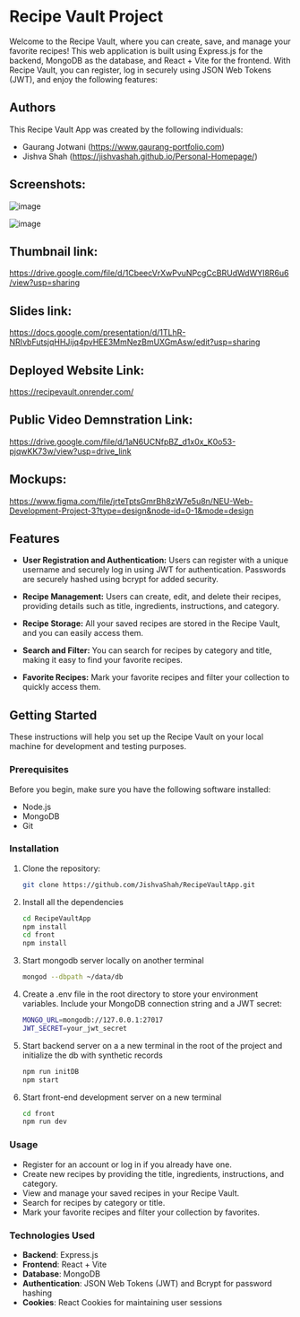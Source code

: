 # Recipe Vault Project

Welcome to the Recipe Vault, where you can create, save, and manage your favorite recipes! This web application is built using Express.js for the backend, MongoDB as the database, and React + Vite for the frontend. With Recipe Vault, you can register, log in securely using JSON Web Tokens (JWT), and enjoy the following features:

## Authors

This Recipe Vault App was created by the following individuals:

- Gaurang Jotwani (https://www.gaurang-portfolio.com)
- Jishva Shah (https://jishvashah.github.io/Personal-Homepage/)

## Screenshots:

![image](https://github.com/JishvaShah/RecipeVaultApp/assets/48160866/75450361-b412-4594-9fe0-bf517c8fa6ed)

![image](https://github.com/JishvaShah/RecipeVaultApp/assets/48160866/7c24adca-80a9-45ea-a7c5-5b54f82e25da)

## Thumbnail link:

https://drive.google.com/file/d/1CbeecVrXwPvuNPcgCcBRUdWdWYI8R6u6/view?usp=sharing

## Slides link:

https://docs.google.com/presentation/d/1TLhR-NRIvbFutsjqHHJijq4pvHEE3MmNezBmUXGmAsw/edit?usp=sharing

## Deployed Website Link:

https://recipevault.onrender.com/

## Public Video Demnstration Link:

https://drive.google.com/file/d/1aN6UCNfpBZ_d1x0x_K0o53-pjqwKK73w/view?usp=drive_link

## Mockups:

https://www.figma.com/file/jrteTptsGmrBh8zW7e5u8n/NEU-Web-Development-Project-3?type=design&node-id=0-1&mode=design

## Features

- **User Registration and Authentication:** Users can register with a unique username and securely log in using JWT for authentication. Passwords are securely hashed using bcrypt for added security.

- **Recipe Management:** Users can create, edit, and delete their recipes, providing details such as title, ingredients, instructions, and category.

- **Recipe Storage:** All your saved recipes are stored in the Recipe Vault, and you can easily access them.

- **Search and Filter:** You can search for recipes by category and title, making it easy to find your favorite recipes.

- **Favorite Recipes:** Mark your favorite recipes and filter your collection to quickly access them.

## Getting Started

These instructions will help you set up the Recipe Vault on your local machine for development and testing purposes.

### Prerequisites

Before you begin, make sure you have the following software installed:

- Node.js
- MongoDB
- Git

### Installation

1. Clone the repository:

   ```bash
   git clone https://github.com/JishvaShah/RecipeVaultApp.git
   ```

2. Install all the dependencies

   ```bash
   cd RecipeVaultApp
   npm install
   cd front
   npm install
   ```

3. Start mongodb server locally on another terminal

   ```bash
   mongod --dbpath ~/data/db
   ```

4. Create a .env file in the root directory to store your environment variables. Include your MongoDB connection string and a JWT secret:

   ```bash
   MONGO_URL=mongodb://127.0.0.1:27017
   JWT_SECRET=your_jwt_secret
   ```

5. Start backend server on a a new terminal in the root of the project and initialize the db with synthetic records

   ```bash
   npm run initDB
   npm start
   ```

6. Start front-end development server on a new terminal

   ```bash
   cd front
   npm run dev
   ```

### Usage

- Register for an account or log in if you already have one.
- Create new recipes by providing the title, ingredients, instructions, and category.
- View and manage your saved recipes in your Recipe Vault.
- Search for recipes by category or title.
- Mark your favorite recipes and filter your collection by favorites.

### Technologies Used

- **Backend**: Express.js
- **Frontend**: React + Vite
- **Database**: MongoDB
- **Authentication**: JSON Web Tokens (JWT) and Bcrypt for password hashing
- **Cookies**: React Cookies for maintaining user sessions

